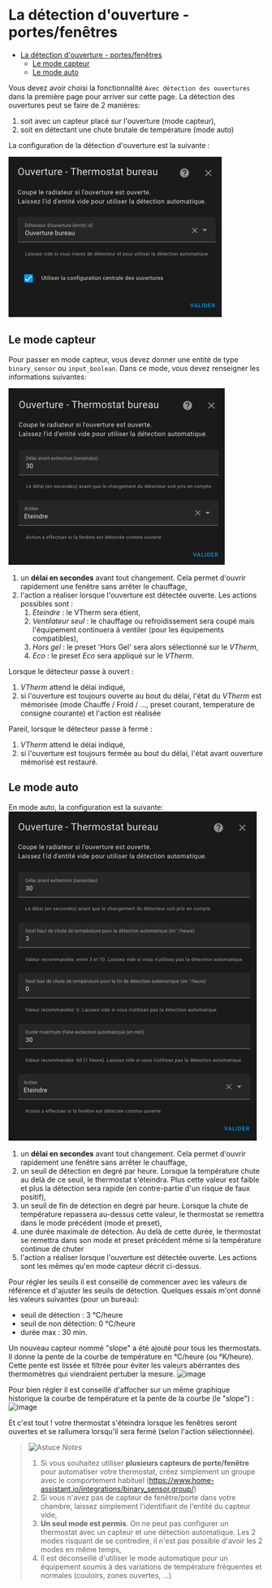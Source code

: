 # La détection d'ouverture - portes/fenêtres

- [La détection d'ouverture - portes/fenêtres](#la-détection-douverture---portesfenêtres)
  - [Le mode capteur](#le-mode-capteur)
  - [Le mode auto](#le-mode-auto)

Vous devez avoir choisi la fonctionnalité ```Avec détection des ouvertures``` dans la première page pour arriver sur cette page.
La détection des ouvertures peut se faire de 2 manières:
1. soit avec un capteur placé sur l'ouverture (mode capteur),
2. soit en détectant une chute brutale de température (mode auto)

La configuration de la détection d'ouverture est la suivante :

![image](images/config-window-main.png)

## Le mode capteur
Pour passer en mode capteur, vous devez donner une entité de type `binary_sensor` ou `input_boolean`.
Dans ce mode, vous devez renseigner les informations suivantes:

![mode window capteur](images/config-window-sensor.png)

1. un **délai en secondes** avant tout changement. Cela permet d'ouvrir rapidement une fenêtre sans arrêter le chauffage,
2. l'action a réaliser lorsque l'ouverture est détectée ouverte. Les actions possibles sont :
   1. _Eteindre_ : le VTherm sera étient,
   2. _Ventilateur seul_ : le chauffage ou refroidissement sera coupé mais l'équipement continuera à ventiler (pour les équipements compatibles),
   3. _Hors gel_ : le preset 'Hors Gel' sera alors sélectionné sur le _VTherm_,
   4. _Eco_ : le preset _Eco_ sera appliqué sur le _VTherm_.

Lorsque le détecteur passe à ouvert :
1. _VTherm_ attend le délai indiqué,
2. si l'ouverture est toujours ouverte au bout du délai, l'état du _VTherm_ est mémorisée (mode Chauffe / Froid / ..., preset courant, temperature de consigne courante) et l'action est réalisée

Pareil, lorsque le détecteur passe à fermé :
1. _VTherm_ attend le délai indiqué,
2. si l'ouverture est toujours fermée au bout du délai, l'état avant ouverture mémorisé est restauré.

## Le mode auto
En mode auto, la configuration est la suivante:
![image](images/config-window-auto.png)

1. un **délai en secondes** avant tout changement. Cela permet d'ouvrir rapidement une fenêtre sans arrêter le chauffage,
2. un seuil de détection en degré par heure. Lorsque la température chute au delà de ce seuil, le thermostat s'éteindra. Plus cette valeur est faible et plus la détection sera rapide (en contre-partie d'un risque de faux positif),
3. un seuil de fin de détection en degré par heure. Lorsque la chute de température repassera au-dessus cette valeur, le thermostat se remettra dans le mode précédent (mode et preset),
4. une durée maximale de détection. Au delà de cette durée, le thermostat se remettra dans son mode et preset précédent même si la température continue de chuter
5. l'action a réaliser lorsque l'ouverture est détectée ouverte. Les actions sont les mêmes qu'en mode capteur décrit ci-dessus.

Pour régler les seuils il est conseillé de commencer avec les valeurs de référence et d'ajuster les seuils de détection. Quelques essais m'ont donné les valeurs suivantes (pour un bureau):
- seuil de détection : 3 °C/heure
- seuil de non détection: 0 °C/heure
- durée max : 30 min.

Un nouveau capteur nommé "slope" a été ajouté pour tous les thermostats. Il donne la pente de la courbe de température en °C/heure (ou °K/heure). Cette pente est lissée et filtrée pour éviter les valeurs abérrantes des thermomètres qui viendraient pertuber la mesure.
![image](images/temperature-slope.png)

Pour bien régler il est conseillé d'affocher sur un même graphique historique la courbe de température et la pente de la courbe (le "slope") :
![image](images/window-auto-tuning.png)

Et c'est tout ! votre thermostat s'éteindra lorsque les fenêtres seront ouvertes et se rallumera lorsqu'il sera fermé (selon l'action sélectionnée).

> ![Astuce](images/tips.png) _*Notes*_
>  1. Si vous souhaitez utiliser **plusieurs capteurs de porte/fenêtre** pour automatiser votre thermostat, créez simplement un groupe avec le comportement habituel (https://www.home-assistant.io/integrations/binary_sensor.group/)
>  2. Si vous n'avez pas de capteur de fenêtre/porte dans votre chambre, laissez simplement l'identifiant de l'entité du capteur vide,
>  3. **Un seul mode est permis**. On ne peut pas configurer un thermostat avec un capteur et une détection automatique. Les 2 modes risquant de se contredire, il n'est pas possible d'avoir les 2 modes en même temps,
>  4. Il est déconseillé d'utiliser le mode automatique pour un équipement soumis à des variations de température fréquentes et normales (couloirs, zones ouvertes, ...)